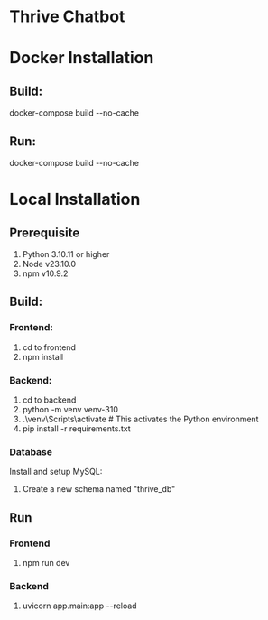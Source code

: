 # Thrive Chatbot

# Docker Installation
## Build:
docker-compose build --no-cache

## Run:
docker-compose build --no-cache

# Local Installation
## Prerequisite
1. Python 3.10.11 or higher
2. Node v23.10.0
3. npm v10.9.2

## Build:
### Frontend:
1. cd to frontend
2. npm install

### Backend:
1. cd to backend
2. python -m venv venv-310
3. .\venv\Scripts\activate  # This activates the Python environment
4. pip install -r requirements.txt

### Database 
Install and setup MySQL:
1. Create a new schema named "thrive_db"

## Run
### Frontend
1. npm run dev

### Backend
1. uvicorn app.main:app --reload
